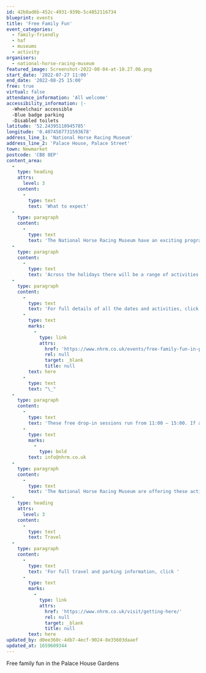```yaml
---
id: 42b8ad6b-452c-4931-939b-5c4852116734
blueprint: events
title: 'Free Family Fun'
event_categories:
  - family-friendly
  - haf
  - museums
  - activity
organisers:
  - national-horse-racing-museum
featured_image: Screenshot-2022-08-04-at-10.27.06.png
start_date: '2022-07-27 11:00'
end_date: '2022-08-25 15:00'
free: true
virtual: false
attendance_information: 'All welcome'
accessibility_information: |-
  -Wheelchair accessible
  -Blue badge parking
  -Disabled toilets
latitude: '52.24395110945785'
longitude: '0.4074587731593678'
address_line_1: 'National Horse Racing Museum'
address_line_2: 'Palace House, Palace Street'
town: Newmarket
postcode: 'CB8 8EP'
content_area:
  -
    type: heading
    attrs:
      level: 3
    content:
      -
        type: text
        text: 'What to expect'
  -
    type: paragraph
    content:
      -
        type: text
        text: 'The National Horse Racing Museum have an exciting programme of activities over the summer holidays, where families can attend – for free.'
  -
    type: paragraph
    content:
      -
        type: text
        text: 'Across the holidays there will be a range of activities and themes including Vikings – making shields and masks, small wonders – getting creative with what can be seen under a microscope, jockey club, stitch in time and so much more.'
  -
    type: paragraph
    content:
      -
        type: text
        text: 'For full details of all the dates and activities, click '
      -
        type: text
        marks:
          -
            type: link
            attrs:
              href: 'https://www.nhrm.co.uk/events/free-family-fun-in-palace-house-gardens/'
              rel: null
              target: _blank
              title: null
        text: here
      -
        type: text
        text: "\_"
  -
    type: paragraph
    content:
      -
        type: text
        text: 'These free drop-in sessions run from 11:00 – 15:00. If any of the children attending are eligible for free school meals, a picnic bag lunch can be provided for free. To book a free packed lunch, e-mail '
      -
        type: text
        marks:
          -
            type: bold
        text: info@nhrm.co.uk
  -
    type: paragraph
    content:
      -
        type: text
        text: 'The National Horse Racing Museum are offering these activities as part of The Holiday Activity and Food Programme.'
  -
    type: heading
    attrs:
      level: 3
    content:
      -
        type: text
        text: Travel
  -
    type: paragraph
    content:
      -
        type: text
        text: 'For full travel and parking information, click '
      -
        type: text
        marks:
          -
            type: link
            attrs:
              href: 'https://www.nhrm.co.uk/visit/getting-here/'
              rel: null
              target: _blank
              title: null
        text: here
updated_by: d0ee360c-4db7-4ecf-9024-8e35603daaef
updated_at: 1659609344
---
```

Free family fun in the Palace House Gardens